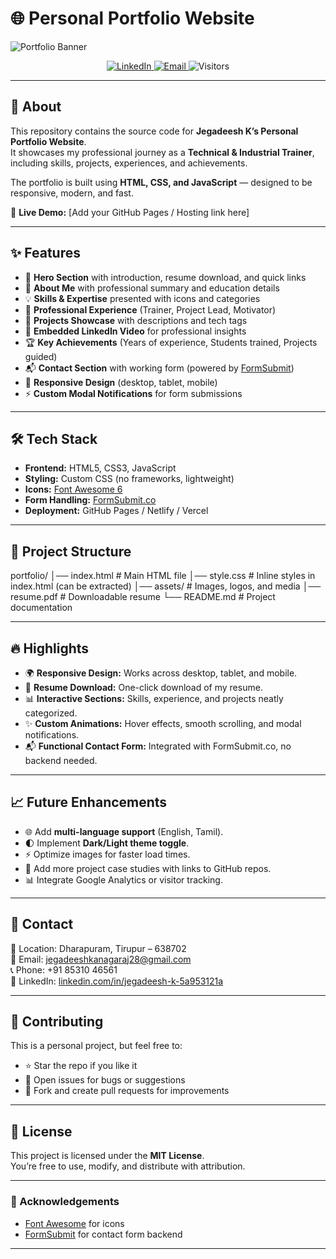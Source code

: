 # 🌐 Personal Portfolio Website  

![Portfolio Banner](assets/hero-16x9.jpg) <!-- Replace with your actual banner or screenshot -->

<p align="center">
  
  <a href="https://linkedin.com/in/jegadeesh-k-5a953121a">
    <img src="https://img.shields.io/badge/LinkedIn-Connect-blue?style=for-the-badge&logo=linkedin" alt="LinkedIn"/>
  </a>
  <a href="mailto:jegadeeshkanagaraj28@gmail.com">
    <img src="https://img.shields.io/badge/Email-Contact-green?style=for-the-badge&logo=gmail" alt="Email"/>
  </a>
  <img src="https://komarev.com/ghpvc/?username=your-username&label=Visitors&color=orange&style=for-the-badge" alt="Visitors"/>
</p>

---

## 👋 About

This repository contains the source code for **Jegadeesh K’s Personal Portfolio Website**.  
It showcases my professional journey as a **Technical & Industrial Trainer**, including skills, projects, experiences, and achievements.  

The portfolio is built using **HTML, CSS, and JavaScript** — designed to be responsive, modern, and fast.  

🔗 **Live Demo:** [Add your GitHub Pages / Hosting link here]

---

## ✨ Features

- 📌 **Hero Section** with introduction, resume download, and quick links  
- 🙋 **About Me** with professional summary and education details  
- 💡 **Skills & Expertise** presented with icons and categories  
- 🏢 **Professional Experience** (Trainer, Project Lead, Motivator)  
- 📂 **Projects Showcase** with descriptions and tech tags  
- 🎥 **Embedded LinkedIn Video** for professional insights  
- 🏆 **Key Achievements** (Years of experience, Students trained, Projects guided)  
- 📬 **Contact Section** with working form (powered by [FormSubmit](https://formsubmit.co))  
- 🎨 **Responsive Design** (desktop, tablet, mobile)  
- ⚡ **Custom Modal Notifications** for form submissions  

---

## 🛠️ Tech Stack

- **Frontend:** HTML5, CSS3, JavaScript  
- **Styling:** Custom CSS (no frameworks, lightweight)  
- **Icons:** [Font Awesome 6](https://fontawesome.com/)  
- **Form Handling:** [FormSubmit.co](https://formsubmit.co/)  
- **Deployment:** GitHub Pages / Netlify / Vercel  

---

## 📂 Project Structure

portfolio/
│── index.html # Main HTML file
│── style.css # Inline styles in index.html (can be extracted)
│── assets/ # Images, logos, and media
│── resume.pdf # Downloadable resume
└── README.md # Project documentation



---

## 🔥 Highlights

- 🌍 **Responsive Design:** Works across desktop, tablet, and mobile.  
- 📄 **Resume Download:** One-click download of my resume.  
- 📊 **Interactive Sections:** Skills, experience, and projects neatly categorized.  
- ✨ **Custom Animations:** Hover effects, smooth scrolling, and modal notifications.  
- 📬 **Functional Contact Form:** Integrated with FormSubmit.co, no backend needed.  

---

## 📈 Future Enhancements

- 🌐 Add **multi-language support** (English, Tamil).  
- 🌓 Implement **Dark/Light theme toggle**.  
- ⚡ Optimize images for faster load times.  
- 🔗 Add more project case studies with links to GitHub repos.  
- 📊 Integrate Google Analytics or visitor tracking.  

---

## 📝 Contact

📍 Location: Dharapuram, Tirupur – 638702  
📧 Email: [jegadeeshkanagaraj28@gmail.com](mailto:jegadeeshkanagaraj28@gmail.com)  
📞 Phone: +91 85310 46561  
🔗 LinkedIn: [linkedin.com/in/jegadeesh-k-5a953121a](https://linkedin.com/in/jegadeesh-k-5a953121a)  

---

## 🤝 Contributing

This is a personal project, but feel free to:
- ⭐ Star the repo if you like it  
- 🐛 Open issues for bugs or suggestions  
- 🔀 Fork and create pull requests for improvements  

---

## 📄 License

This project is licensed under the **MIT License**.  
You’re free to use, modify, and distribute with attribution.  

---

### 🙌 Acknowledgements
- [Font Awesome](https://fontawesome.com/) for icons  
- [FormSubmit](https://formsubmit.co/) for contact form backend  

---
